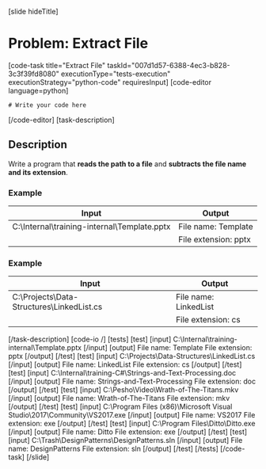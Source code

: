 [slide hideTitle]
# Problem: Extract File
[code-task title="Extract File" taskId="007d1d57-6388-4ec3-b828-3c3f39fd8080" executionType="tests-execution" executionStrategy="python-code" requiresInput]
[code-editor language=python]
```
# Write your code here
```
[/code-editor]
[task-description]
## Description
Write a program that **reads the path to a file** and **subtracts the file name and its extension**.

### Example
| **Input** | **Output** |
| --- | --- |
| C:\Internal\training-internal\Template.pptx | File name: Template | 
| | File extension: pptx |

### Example
| **Input** | **Output** |
| --- | --- |
| C:\Projects\Data-Structures\LinkedList.cs | File name: LinkedList | 
| | File extension: cs |

[/task-description]
[code-io /]
[tests]
[test]
[input]
C:\Internal\training-internal\Template.pptx
[/input]
[output]
File name: Template
File extension: pptx
[/output]
[/test]
[test]
[input]
C:\Projects\Data-Structures\LinkedList.cs
[/input]
[output]
File name: LinkedList
File extension: cs
[/output]
[/test]
[test]
[input]
C:\Internal\training-C#\Strings-and-Text-Processing.doc
[/input]
[output]
File name: Strings-and-Text-Processing
File extension: doc
[/output]
[/test]
[test]
[input]
C:\Pesho\Video\Wrath-of-The-Titans.mkv
[/input]
[output]
File name: Wrath-of-The-Titans
File extension: mkv
[/output]
[/test]
[test]
[input]
C:\Program Files (x86)\Microsoft Visual Studio\2017\Community\VS2017.exe
[/input]
[output]
File name: VS2017
File extension: exe
[/output]
[/test]
[test]
[input]
C:\Program Files\Ditto\Ditto.exe
[/input]
[output]
File name: Ditto
File extension: exe
[/output]
[/test]
[test]
[input]
C:\Trash\DesignPatterns\DesignPatterns.sln
[/input]
[output]
File name: DesignPatterns
File extension: sln
[/output]
[/test]
[/tests]
[/code-task]
[/slide]